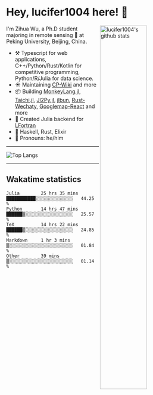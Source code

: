 # Hey, lucifer1004 here! :wave:

<img width="50%" align="right" alt="lucifer1004's github stats" src="https://github-readme-stats.vercel.app/api?username=lucifer1004&show_icons=true">

I'm Zihua Wu, a Ph.D student majoring in remote sensing :satellite: at Peking University, Beijing, China.

- :hammer_and_pick: Typescript for web applications, C++/Python/Rust/Kotlin for competitive programming, Python/R/Julia for data science.
- :sunny: Maintaining [CP-Wiki](https://cp-wiki.vercel.app) and more 
- :package: Building [MonkeyLang.jl](https://github.com/lucifer1004/MonkeyLang.jl), [Taichi.jl](https://github.com/lucifer1004/Taichi.jl), [Jl2Py.jl](https://github.com/lucifer1004/Jl2Py.jl), [jlbun](https://github.com/lucifer1004/jlbun), [Rust-Wechaty](https://github.com/wechaty/rust-wechaty), [Googlemap-React](https://github.com/googlemap-react/googlemap-react) and more
- :sparkler: Created Julia backend for [LFortran](https://github.com/lfortran/lfortran)
- :seedling: Haskell, Rust, Elixir
- :man: Pronouns: he/him

---

![Top Langs](https://github-readme-stats.vercel.app/api/top-langs/?username=lucifer1004&layout=compact)

---

## Wakatime statistics

<!--START_SECTION:waka-->

```text
Julia        25 hrs 35 mins  ███████████░░░░░░░░░░░░░░   44.25 %
Python       14 hrs 47 mins  ██████▒░░░░░░░░░░░░░░░░░░   25.57 %
TeX          14 hrs 22 mins  ██████▒░░░░░░░░░░░░░░░░░░   24.85 %
Markdown     1 hr 3 mins     ▒░░░░░░░░░░░░░░░░░░░░░░░░   01.84 %
Other        39 mins         ▒░░░░░░░░░░░░░░░░░░░░░░░░   01.14 %
```

<!--END_SECTION:waka-->
